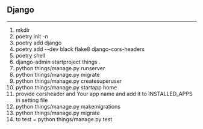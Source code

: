 ## Django

---
1. mkdir
2. poetry init -n
3. poetry add django
4. poetry add --dev black flake8 django-cors-headers
5. poetry shell
6. django-admin startproject things .
7. python things/manage.py runserver
8. python things/manage.py migrate
9. python things/manage.py createsuperuser
10. python things/manage.py startapp home
11. provide corsheader and Your app name and add it to 
    INSTALLED_APPS in setting file
12. python things/manage.py makemigrations
13. python things/manage.py migrate
14. to test = python things/manage.py test
